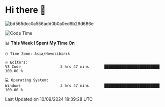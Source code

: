# Hi there 🧃


![bd565dcc0a556add0b0a0ed6b26d686e](https://github.com/Netall0/Netall0/assets/113532176/3b1d4b44-6a21-4538-a6ec-2ba2a7c53f63)



<!--START_SECTION:waka-->
![Code Time](http://img.shields.io/badge/Code%20Time-311%20hrs%2014%20mins-blue)

📊 **This Week I Spent My Time On** 

```text
🕑︎ Time Zone: Asia/Novosibirsk

🔥 Editors: 
VS Code                  3 hrs 47 mins       █████████████████████████   100.00 % 

💻 Operating System: 
Windows                  3 hrs 47 mins       █████████████████████████   100.00 % 
```


 Last Updated on 10/09/2024 18:39:28 UTC
<!--END_SECTION:waka-->


